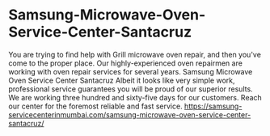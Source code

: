 # Samsung-Microwave-Oven-Service-Center-Santacruz
You are trying to find help with Grill microwave oven repair, and then you've come to the proper place. Our highly-experienced oven repairmen are working with oven repair services for several years. Samsung Microwave Oven Service Center Santacruz Albeit it looks like very simple work, professional service guarantees you will be proud of our superior results. We are working three hundred and sixty-five days for our customers. Reach our center for the foremost reliable and fast service. https://samsung-servicecenterinmumbai.com/samsung-microwave-oven-service-center-santacruz/

